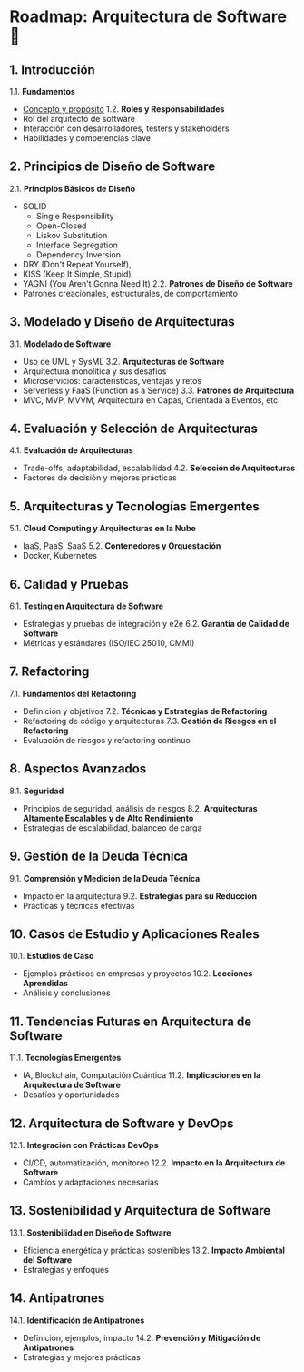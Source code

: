 # Roadmap: Arquitectura de Software 🚀

## 1. Introducción
1.1. **Fundamentos**
   - [Concepto y propósito](./temario/01-introduccion/concepto-y-proposito.md)
1.2. **Roles y Responsabilidades**
   - Rol del arquitecto de software
   - Interacción con desarrolladores, testers y stakeholders
   - Habilidades y competencias clave

## 2. Principios de Diseño de Software
2.1. **Principios Básicos de Diseño**
   - SOLID
      - Single Responsibility
      - Open-Closed
      - Liskov Substitution
      - Interface Segregation
      - Dependency Inversion
   - DRY (Don't Repeat Yourself),
   - KISS (Keep It Simple, Stupid),
   - YAGNI (You Aren't Gonna Need It)
2.2. **Patrones de Diseño de Software**
   - Patrones creacionales, estructurales, de comportamiento

## 3. Modelado y Diseño de Arquitecturas
3.1. **Modelado de Software**
   - Uso de UML y SysML
3.2. **Arquitecturas de Software**
   - Arquitectura monolítica y sus desafíos
   - Microservicios: características, ventajas y retos
   - Serverless y FaaS (Function as a Service)
3.3. **Patrones de Arquitectura**
   - MVC, MVP, MVVM, Arquitectura en Capas, Orientada a Eventos, etc.

## 4. Evaluación y Selección de Arquitecturas
4.1. **Evaluación de Arquitecturas**
   - Trade-offs, adaptabilidad, escalabilidad
4.2. **Selección de Arquitecturas**
   - Factores de decisión y mejores prácticas

## 5. Arquitecturas y Tecnologías Emergentes
5.1. **Cloud Computing y Arquitecturas en la Nube**
   - IaaS, PaaS, SaaS
5.2. **Contenedores y Orquestación**
   - Docker, Kubernetes

## 6. Calidad y Pruebas
6.1. **Testing en Arquitectura de Software**
   - Estrategias y pruebas de integración y e2e
6.2. **Garantía de Calidad de Software**
   - Métricas y estándares (ISO/IEC 25010, CMMI)

## 7. Refactoring
7.1. **Fundamentos del Refactoring**
   - Definición y objetivos
7.2. **Técnicas y Estrategias de Refactoring**
   - Refactoring de código y arquitecturas
7.3. **Gestión de Riesgos en el Refactoring**
   - Evaluación de riesgos y refactoring continuo

## 8. Aspectos Avanzados
8.1. **Seguridad**
   - Principios de seguridad, análisis de riesgos
8.2. **Arquitecturas Altamente Escalables y de Alto Rendimiento**
   - Estrategias de escalabilidad, balanceo de carga

## 9. Gestión de la Deuda Técnica
9.1. **Comprensión y Medición de la Deuda Técnica**
   - Impacto en la arquitectura
9.2. **Estrategias para su Reducción**
   - Prácticas y técnicas efectivas

## 10. Casos de Estudio y Aplicaciones Reales
10.1. **Estudios de Caso**
   - Ejemplos prácticos en empresas y proyectos
10.2. **Lecciones Aprendidas**
   - Análisis y conclusiones

## 11. Tendencias Futuras en Arquitectura de Software
11.1. **Tecnologías Emergentes**
   - IA, Blockchain, Computación Cuántica
11.2. **Implicaciones en la Arquitectura de Software**
   - Desafíos y oportunidades

## 12. Arquitectura de Software y DevOps
12.1. **Integración con Prácticas DevOps**
   - CI/CD, automatización, monitoreo
12.2. **Impacto en la Arquitectura de Software**
   - Cambios y adaptaciones necesarias

## 13. Sostenibilidad y Arquitectura de Software
13.1. **Sostenibilidad en Diseño de Software**
   - Eficiencia energética y prácticas sostenibles
13.2. **Impacto Ambiental del Software**
   - Estrategias y enfoques

## 14. Antipatrones
14.1. **Identificación de Antipatrones**
   - Definición, ejemplos, impacto
14.2. **Prevención y Mitigación de Antipatrones**
   - Estrategias y mejores prácticas
